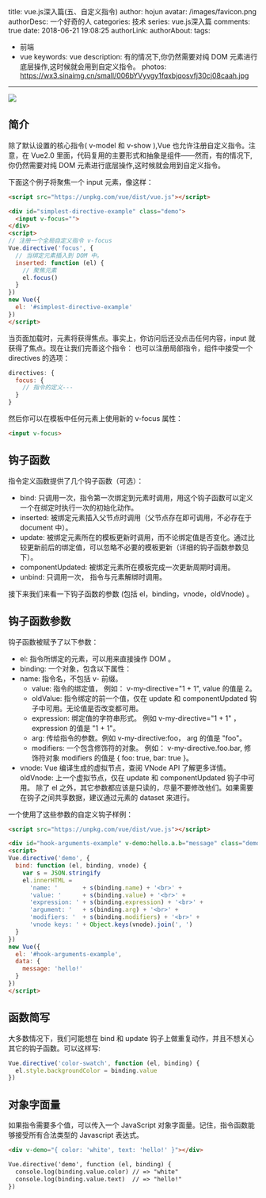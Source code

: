 title: vue.js深入篇(五、自定义指令)
author: hojun
avatar: /images/favicon.png
authorDesc: 一个好奇的人
categories: 技术
series: vue.js深入篇
comments: true
date: 2018-06-21 19:08:25
authorLink:
authorAbout:
tags:
 - 前端
 - vue
keywords: vue
description: 有的情况下,你仍然需要对纯 DOM 元素进行底层操作,这时候就会用到自定义指令。
photos:
 https://wx3.sinaimg.cn/small/006bYVyvgy1fqxbjqosvfj30cj08caah.jpg
---
![](https://wx3.sinaimg.cn/large/006bYVyvgy1fqxbjqosvfj30cj08caah.jpg)

## 简介

除了默认设置的核心指令( v-model 和 v-show ),Vue 也允许注册自定义指令。注意，在 Vue2.0 里面，代码复用的主要形式和抽象是组件——然而，有的情况下,你仍然需要对纯 DOM 元素进行底层操作,这时候就会用到自定义指令。

下面这个例子将聚焦一个 input 元素，像这样：
```html
<script src="https://unpkg.com/vue/dist/vue.js"></script>

<div id="simplest-directive-example" class="demo">
  <input v-focus="">
</div>
<script>
// 注册一个全局自定义指令 v-focus
Vue.directive('focus', {
  // 当绑定元素插入到 DOM 中。
  inserted: function (el) {
    // 聚焦元素
    el.focus()
  }
})
new Vue({
  el: '#simplest-directive-example'
})
</script>
```
当页面加载时，元素将获得焦点。事实上，你访问后还没点击任何内容，input 就获得了焦点。现在让我们完善这个指令：
也可以注册局部指令，组件中接受一个 directives 的选项：
```js
directives: {
  focus: {
    // 指令的定义---
  }
}
```
然后你可以在模板中任何元素上使用新的 v-focus 属性：
```html
<input v-focus>
```

## 钩子函数

指令定义函数提供了几个钩子函数（可选）：

 - bind: 只调用一次，指令第一次绑定到元素时调用，用这个钩子函数可以定义一个在绑定时执行一次的初始化动作。
 - inserted: 被绑定元素插入父节点时调用（父节点存在即可调用，不必存在于 document 中）。
 - update: 被绑定元素所在的模板更新时调用，而不论绑定值是否变化。通过比较更新前后的绑定值，可以忽略不必要的模板更新（详细的钩子函数参数见下）。
 - componentUpdated: 被绑定元素所在模板完成一次更新周期时调用。
 - unbind: 只调用一次， 指令与元素解绑时调用。

接下来我们来看一下钩子函数的参数 (包括 el，binding，vnode，oldVnode) 。

## 钩子函数参数

钩子函数被赋予了以下参数：

 - el: 指令所绑定的元素，可以用来直接操作 DOM 。
 - binding: 一个对象，包含以下属性：
 - name: 指令名，不包括 v- 前缀。
     - value: 指令的绑定值， 例如： v-my-directive="1 + 1", value 的值是 2。
     - oldValue: 指令绑定的前一个值，仅在 update 和 componentUpdated 钩子中可用。无论值是否改变都可用。
     - expression: 绑定值的字符串形式。 例如 v-my-directive="1 + 1" ，expression 的值是 "1 + 1"。
     - arg: 传给指令的参数。例如 v-my-directive:foo， arg 的值是 "foo"。
     - modifiers: 一个包含修饰符的对象。 例如： v-my-directive.foo.bar, 修饰符对象 modifiers 的值是 { foo: true, bar: true }。
 - vnode: Vue 编译生成的虚拟节点，查阅 VNode API 了解更多详情。
oldVnode: 上一个虚拟节点，仅在 update 和 componentUpdated 钩子中可用。
除了 el 之外，其它参数都应该是只读的，尽量不要修改他们。如果需要在钩子之间共享数据，建议通过元素的 dataset 来进行。

一个使用了这些参数的自定义钩子样例：
```html
<script src="https://unpkg.com/vue/dist/vue.js"></script>

<div id="hook-arguments-example" v-demo:hello.a.b="message" class="demo"></div>
<script>
Vue.directive('demo', {
  bind: function (el, binding, vnode) {
    var s = JSON.stringify
    el.innerHTML =
      'name: '       + s(binding.name) + '<br>' +
      'value: '      + s(binding.value) + '<br>' +
      'expression: ' + s(binding.expression) + '<br>' +
      'argument: '   + s(binding.arg) + '<br>' +
      'modifiers: '  + s(binding.modifiers) + '<br>' +
      'vnode keys: ' + Object.keys(vnode).join(', ')
  }
})
new Vue({
  el: '#hook-arguments-example',
  data: {
    message: 'hello!'
  }
})
</script>
```

## 函数简写

大多数情况下，我们可能想在 bind 和 update 钩子上做重复动作，并且不想关心其它的钩子函数。可以这样写:
```js
Vue.directive('color-swatch', function (el, binding) {
  el.style.backgroundColor = binding.value
})
```

## 对象字面量

如果指令需要多个值，可以传入一个 JavaScript 对象字面量。记住，指令函数能够接受所有合法类型的 Javascript 表达式。
```html
<div v-demo="{ color: 'white', text: 'hello!' }"></div>

Vue.directive('demo', function (el, binding) {
  console.log(binding.value.color) // => "white"
  console.log(binding.value.text)  // => "hello!"
})
```